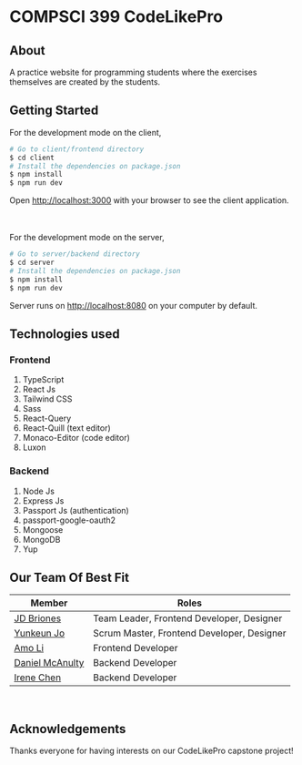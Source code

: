 # COMPSCI 399 CodeLikePro

## About
A practice website for programming students where the exercises themselves are created by the students.

## Getting Started

For the development mode on the client,

```bash
# Go to client/frontend directory
$ cd client
# Install the dependencies on package.json
$ npm install
$ npm run dev
```

Open [http://localhost:3000](http://localhost:3000) with your browser to see the client application.

<br />
<br />
For the development mode on the server,

```bash
# Go to server/backend directory
$ cd server
# Install the dependencies on package.json
$ npm install
$ npm run dev
```

Server runs on [http://localhost:8080](http://localhost:8080) on your computer by default.


## Technologies used

### Frontend
1. TypeScript
2. React Js
3. Tailwind CSS
4. Sass
5. React-Query
6. React-Quill (text editor)
7. Monaco-Editor (code editor)
8. Luxon

### Backend
1. Node Js
2. Express Js
3. Passport Js (authentication)
4. passport-google-oauth2
5. Mongoose
6. MongoDB
7. Yup


## Our Team Of Best Fit

| Member                                               | Roles                                       |
| ---------------------------------------------------- | --------------------------------------------|
| [JD Briones](https://github.com/jeed02)              | Team Leader, Frontend Developer, Designer   |
| [Yunkeun Jo](https://github.com/yunwi5)              | Scrum Master, Frontend Developer, Designer  |
| [Amo Li](https://github.com/Amotys)                  | Frontend Developer                          |
| [Daniel McAnulty](https://github.com/DanielMcAnulty) | Backend Developer                           |
| [Irene Chen](https://github.com/irenechen20015)      | Backend Developer                           |

<br />

## Acknowledgements

Thanks everyone for having interests on our CodeLikePro capstone project!

